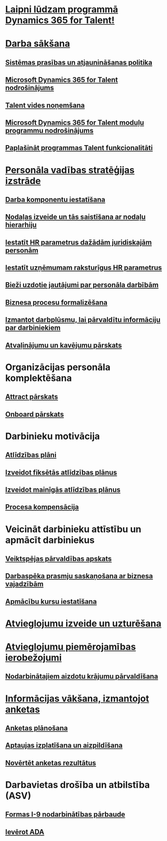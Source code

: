 # [Laipni lūdzam programmā Dynamics 365 for Talent!](index.md)

# [Darba sākšana](talent-get-started.md)
## [Sistēmas prasības un atjaunināšanas politika](talent-versions-update-policy.md)
## [Microsoft Dynamics 365 for Talent nodrošinājums](provisioning-talent.md)
## [Talent vides noņemšana](remove-talent-environment.md)
## [Microsoft Dynamics 365 for Talent moduļu programmu nodrošinājums](modular-app-tech-faq.md)
## [Paplašināt programmas Talent funkcionalitāti](extend-talent-functionality.md)

# [Personāla vadības stratēģijas izstrāde](departments-jobs-positions.md)
## [Darba komponentu iestatīšana](create-job.md)
## [Nodaļas izveide un tās saistīšana ar nodaļu hierarhiju](create-department-add-department-hierarchy.md)
## [Iestatīt HR parametrus dažādām juridiskajām personām](set-up-hr-parameters-across-legal-entities.md)
## [Iestatīt uzņēmumam raksturīgus HR parametrus](set-up-company-specific-hr-parameters.md)
## [Bieži uzdotie jautājumi par personāla darbībām](personnel-actions-faq.md)
## [Biznesa procesu formalizēšana](formalize-business-processes.md)
## [Izmantot darbplūsmu, lai pārvaldītu informāciju par darbiniekiem](workflow-manage-employee-information.md)
## [Atvaļinājumu un kavējumu pārskats](leave-absence-overview.md)

# Organizācijas personāla komplektēšana
## [Attract pārskats](attract-overview.md) 
## [Onboard pārskats](create-onboarding-experience.md)

# Darbinieku motivācija
## [Atlīdzības plāni](compensation-plans.md)
## [Izveidot fiksētās atlīdzības plānus](create-fixed-compensation-plans.md)
## [Izveidot mainīgās atlīdzības plānus](create-variable-compensation-plans.md)
## [Procesa kompensācija](process-compensation.md)

# Veicināt darbinieku attīstību un apmācīt darbiniekus
## [Veiktspējas pārvaldības apskats](performance-management-overview.md)
## [Darbaspēka prasmju saskaņošana ar biznesa vajadzībām](skills.md)
## [Apmācību kursu iestatīšana](courses.md)

# [Atvieglojumu izveide un uzturēšana](manage-benefit-program.md)
# [Atvieglojumu piemērojamības ierobežojumi](benefit-eligibility-policies.md)
## [Nodarbinātajiem aizdotu krājumu pārvaldīšana](loan-items.md)

# [Informācijas vākšana, izmantojot anketas](questionnaires.md)
## [Anketas plānošana](design-questionnaires.md)
## [Aptaujas izplatīšana un aizpildīšana](distribute-questionnaires.md)
## [Novērtēt anketas rezultātus](evaluate-questionnaire-results.md)

# Darbavietas drošība un atbilstība (ASV)
## [Formas I-9 nodarbinātības pārbaude](../fin-and-ops/hr/localizations/noam-usa-form-i-9-verification.md?toc=/talent/toc.json)
## [Ievērot ADA](../fin-and-ops/hr/localizations/noam-usa-comply-ada.md?toc=/talent/toc.json)
